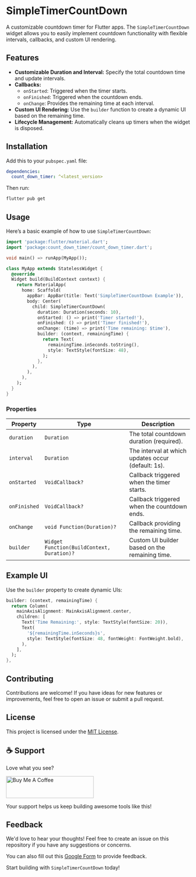 # SimpleTimerCountDown

A customizable countdown timer for Flutter apps. The `SimpleTimerCountDown` widget allows you to easily implement countdown functionality with flexible intervals, callbacks, and custom UI rendering.


## Features

- **Customizable Duration and Interval:** Specify the total countdown time and update intervals.
- **Callbacks:**
  - `onStarted`: Triggered when the timer starts.
  - `onFinished`: Triggered when the countdown ends.
  - `onChange`: Provides the remaining time at each interval.
- **Custom UI Rendering:** Use the `builder` function to create a dynamic UI based on the remaining time.
- **Lifecycle Management:** Automatically cleans up timers when the widget is disposed.

## Installation

Add this to your `pubspec.yaml` file:

```yaml
dependencies:
  count_down_timer: ^<latest_version>
```

Then run:

```bash
flutter pub get
```

## Usage

Here’s a basic example of how to use `SimpleTimerCountDown`:

```dart
import 'package:flutter/material.dart';
import 'package:count_down_timer/count_down_timer.dart';

void main() => runApp(MyApp());

class MyApp extends StatelessWidget {
  @override
  Widget build(BuildContext context) {
    return MaterialApp(
      home: Scaffold(
        appBar: AppBar(title: Text('SimpleTimerCountDown Example')),
        body: Center(
          child: SimpleTimerCountDown(
            duration: Duration(seconds: 10),
            onStarted: () => print('Timer started!'),
            onFinished: () => print('Timer finished!'),
            onChange: (time) => print('Time remaining: $time'),
            builder: (context, remainingTime) {
              return Text(
                remainingTime.inSeconds.toString(),
                style: TextStyle(fontSize: 48),
              );
            },
          ),
        ),
      ),
    );
  }
}
```

### Properties

| Property       | Type                                           | Description                                         |
|----------------|------------------------------------------------|-----------------------------------------------------|
| `duration`     | `Duration`                                     | The total countdown duration (required).           |
| `interval`     | `Duration`                                     | The interval at which updates occur (default: 1s). |
| `onStarted`    | `VoidCallback?`                                | Callback triggered when the timer starts.          |
| `onFinished`   | `VoidCallback?`                                | Callback triggered when the countdown ends.        |
| `onChange`     | `void Function(Duration)?`                     | Callback providing the remaining time.             |
| `builder`      | `Widget Function(BuildContext, Duration)?`     | Custom UI builder based on the remaining time.     |

## Example UI

Use the `builder` property to create dynamic UIs:

```dart
builder: (context, remainingTime) {
  return Column(
    mainAxisAlignment: MainAxisAlignment.center,
    children: [
      Text('Time Remaining:', style: TextStyle(fontSize: 20)),
      Text(
        '${remainingTime.inSeconds}s',
        style: TextStyle(fontSize: 48, fontWeight: FontWeight.bold),
      ),
    ],
  );
},
```

## Contributing

Contributions are welcome! If you have ideas for new features or improvements, feel free to open an issue or submit a pull request.

## License

This project is licensed under the [MIT License](LICENSE).  

## ☕ Support

Love what you see?  

<a href="https://www.buymeacoffee.com/adarshneeds">
  <img src="https://github.com/user-attachments/assets/40372fba-f86c-4930-be63-66f1f49454ec" alt="Buy Me A Coffee" width="240" height="60"/>
</a>

Your support helps us keep building awesome tools like this!


## Feedback

We'd love to hear your thoughts! Feel free to create an issue on this repository if you have any suggestions or concerns.

You can also fill out this [Google Form](https://forms.gle/7xRrf5PjbgpA5M3k6) to provide feedback.


Start building with `SimpleTimerCountDown` today!
